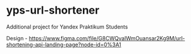 # yps-url-shortener

Additional project for Yandex Praktikum Students

Design - https://www.figma.com/file/G8CWQvaIWmOuansar2Kg9M/url-shortening-api-landing-page?node-id=0%3A1
